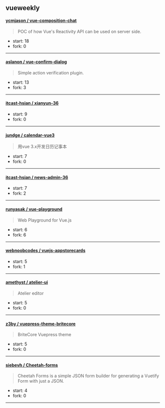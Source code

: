 ## vueweekly

#### [ycmjason / vue-composition-chat](https://github.com/ycmjason/vue-composition-chat)

> POC of how Vue's Reactivity API can be used on server side.

+ start: 18
+ fork: 0

----


#### [aslanon / vue-confirm-dialog](https://github.com/aslanon/vue-confirm-dialog)

> Simple action verification plugin.

+ start: 13
+ fork: 3

----


#### [itcast-hsian / xianyun-36](https://github.com/itcast-hsian/xianyun-36)

> 

+ start: 9
+ fork: 0

----


#### [jundge / calendar-vue3](https://github.com/jundge/calendar-vue3)

> 用vue 3.x开发日历记事本

+ start: 7
+ fork: 0

----


#### [itcast-hsian / news-admin-36](https://github.com/itcast-hsian/news-admin-36)

> 

+ start: 7
+ fork: 2

----


#### [runyasak / vue-playground](https://github.com/runyasak/vue-playground)

> Web Playground for Vue.js

+ start: 6
+ fork: 6

----


#### [webnoobcodes / vuejs-appstorecards](https://github.com/webnoobcodes/vuejs-appstorecards)

> 

+ start: 5
+ fork: 1

----


#### [amethyst / atelier-ui](https://github.com/amethyst/atelier-ui)

> Atelier editor

+ start: 5
+ fork: 0

----


#### [z3by / vuepress-theme-britecore](https://github.com/z3by/vuepress-theme-britecore)

> BriteCore Vuepress theme

+ start: 5
+ fork: 0

----


#### [siebevh / Cheetah-forms](https://github.com/siebevh/Cheetah-forms)

> Cheetah Forms is a simple JSON form builder for generating a Vuetify Form with just a JSON.

+ start: 4
+ fork: 0

----


